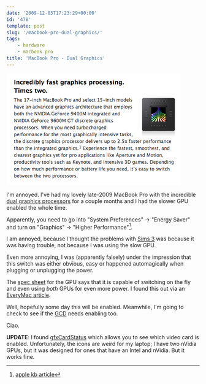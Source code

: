 ```yaml
---
date: '2009-12-03T17:23:29+00:00'
id: '478'
template: post
slug: '/macbook-pro-dual-graphics/'
tags:
    - hardware
    - macbook pro
title: 'MacBook Pro - Dual Graphics'
---
```


[![graphics](graphics2.png 'From the official mac specs.')](http://www.apple.com/macbookpro/graphics.html)

I'm annoyed. I've had my lovely late-2009 MacBook Pro with the incredible
[dual graphics processors](http://www.nvidia.com/object/product_geforce_9400m_g_us.html)
for a couple months and I had the slower GPU enabled the whole time.

Apparently, you need to go into "System Preferences" -> "Energy Saver" and
turn on "Graphics" -> "Higher Performance"[^1].

I am annoyed, because I thought the problems with
[Sims 3](http://www.thesims3.com/game/thesims3) was because it was having
trouble, not because I was using the slow GPU.

Even more annoying, I was (apparently falsely) under the impression that this
switch was either obvious, easy or happened automagically when plugging or
unplugging the power.

The [spec sheet](http://www.nvidia.com/object/product_geforce_9400m_g_us.html)
for the GPU says that it is capable of switching on the fly and even using
_both_ GPUs for even more power. I found this out via an
[EveryMac article](http://www.everymac.com/systems/apple/macbook_pro/macbook-pro-unibody-faq/macbook-pro-unibody-switching-between-graphics-processors.html).

Well, hopefully some day this will be enabled. Meanwhile, I'm going to check
to see if the [GCD](http://en.wikipedia.org/wiki/Grand_Central_Dispatch) needs
enabling too.

Ciao.

**UPDATE**: I found [gfxCardStatus](http://codykrieger.com/gfxCardStatus/)
which allows you to see which video card is enabled. Unfortunately, the icons
are weird for my laptop; I have two nVidia GPUs, but it was designed for ones
that have an Intel and nVidia. But it works fine.

[^1]: [apple kb article](http://support.apple.com/kb/HT3207)
